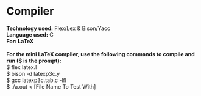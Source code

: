 # Compiler
<strong>Technology used:</strong> Flex/Lex & Bison/Yacc
<br>
<strong>Language used:</strong> C
<br>
<strong>For: LaTeX</strong>
<br><br>
<strong>For the mini LaTeX compiler, use the following commands to compile and run ($ is the prompt):</strong>
<br>
$ flex latex.l<br>
$ bison -d latexp3c.y<br>
$ gcc latexp3c.tab.c -lfl<br>
$ ./a.out < [File Name To Test With]
